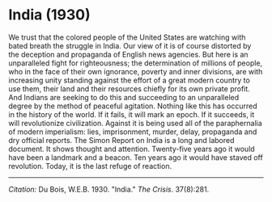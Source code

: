 <!--
title:   India
author:  Du Bois, W.E.B.
journal: The Crisis
year:    1930
volume:  37
issue:   8
pages:   281
-->

# India (1930)

We trust that the colored people of the United States are watching with bated breath the struggle in India. Our view of it is of course distorted by the deception and propaganda of English news agencies. But here is an unparalleled fight for righteousness; the determination of millions of people, who in the face of their own ignorance, poverty and inner divisions, are with increasing unity standing against the effort of a great modern country to use them, their land and their resources chiefly for its own private profit. And Indians are seeking to do this and succeeding to an unparalleled degree by the method of peaceful agitation. Nothing like this has occurred in the history of the world. If it fails, it will mark an epoch. If it succeeds, it will revolutionize civilization. Against it is being used all of the paraphernalia of modern imperialism: lies, imprisonment, murder, delay, propaganda and dry official reports. The Simon Report on India is a long and labored document. It shows thought and attention. Twenty-five years ago it would have been a landmark and a beacon. Ten years ago it would have staved off revolution. Today, it is the last refuge of reaction. 

______________
*Citation:* Du Bois, W.E.B. 1930. "India." *The Crisis*. 37(8):281.